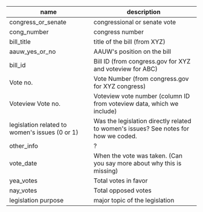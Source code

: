 name | description
-----|-------------
congress_or_senate | congressional or senate vote
cong_number        | congress number
bill_title         | title of the bill (from XYZ)
aauw_yes_or_no     | AAUW's position on the bill 
bill_id            | Bill ID (from congress.gov for XYZ and voteview for ABC)
Vote no.           | Vote Number (from congress.gov for XYZ congress)
Voteview Vote no.  | Voteview vote number (column ID from voteview data, which we include)
legislation related to women's issues (0 or 1) | Was the legislation directly related to women's issues? See notes for how we coded.
other_info        | ?
vote_date         | When the vote was taken. (Can you say more about why this is missing)
yea_votes         | Total votes in favor
nay_votes         | Total opposed votes 
legislation purpose | major topic of the legislation


